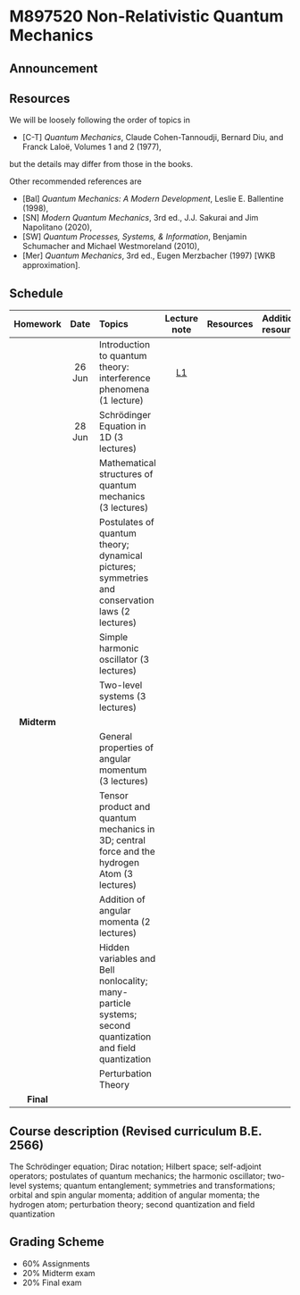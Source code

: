 # M897520  Non-Relativistic Quantum Mechanics

## Announcement


## Resources

We will be loosely following the order of topics in
* [C-T] *Quantum Mechanics*, Claude Cohen-Tannoudji, Bernard Diu, and Franck Laloë, Volumes 1 and 2 (1977),

but the details may differ from those in the books.

Other recommended references are
* [Bal] *Quantum Mechanics: A Modern Development*, Leslie E. Ballentine (1998),
* [SN] *Modern Quantum Mechanics*, 3rd ed., J.J. Sakurai and Jim Napolitano (2020),
* [SW] *Quantum Processes, Systems, & Information*, Benjamin Schumacher and Michael Westmoreland (2010),
* [Mer] *Quantum Mechanics*, 3rd ed., Eugen Merzbacher (1997) [WKB approximation].
<!--
For the topic on hidden variables and Bell nonlocality, I recommend
* [Per] *Quantum Theory: Concepts and Methods*, Asher Peres (1993).-->

## Schedule

|Homework|Date| Topics |Lecture note|Resources|Additional resources|
|:------:|:--:|:-------|:----------:|:--------:|:------------------|
||26 Jun|Introduction to quantum theory: interference phenomena (1 lecture)|[L1](https://github.com/Ninnat/quantum-mechanics-1-2023/blob/main/Lecture%20Notes/indiv_01.pdf)
||28 Jun|Schrödinger Equation in 1D (3 lectures)|
|||Mathematical structures of quantum mechanics (3 lectures)|
|||Postulates of quantum theory; dynamical pictures; symmetries and conservation laws (2 lectures)|
|||Simple harmonic oscillator (3 lectures)|
|||Two-level systems (3 lectures)|
|**Midterm**||
|||General properties of angular momentum (3 lectures)
|||Tensor product and quantum mechanics in 3D; central force and the hydrogen Atom (3 lectures)
|||Addition of angular momenta (2 lectures)
|||Hidden variables and Bell nonlocality; many-particle systems; second quantization and field quantization
|||Perturbation Theory
|**Final**

## Course description (Revised curriculum B.E. 2566)

The Schrödinger equation; Dirac notation; Hilbert space; self-adjoint operators; postulates of quantum mechanics; the harmonic oscillator; two-level systems; quantum entanglement; symmetries and transformations; orbital and spin angular momenta; addition of angular momenta; the hydrogen atom; perturbation theory; second quantization and field quantization

## Grading Scheme

* 60% Assignments
* 20% Midterm exam
* 20% Final exam
